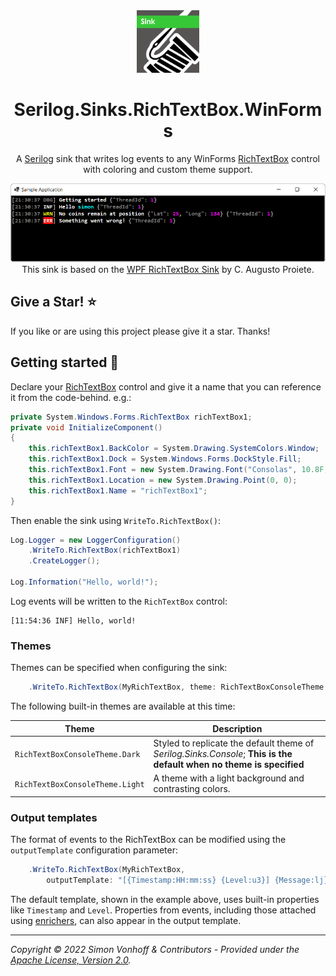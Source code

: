 <div align="center">
  <img src="Assets/serilog-sink-nuget.png" alt="Serilog.Sinks.RichTextBox.WinForms" width="100" />
</div>

<h1 align="center">Serilog.Sinks.RichTextBox.WinForms</h1>
<div align="center">

A [Serilog](https://serilog.net) sink that writes log events to any WinForms [RichTextBox](https://docs.microsoft.com/en-us/dotnet/desktop/winforms/controls/richtextbox-control-overview-windows-forms) control with coloring and custom theme support. 

![Screenshot of Serilog.Sinks.RichTextBox.WinForms in action](Assets/screenshot.png)
This sink is based on the [WPF RichTextBox Sink](https://github.com/serilog-contrib/serilog-sinks-richtextbox) by C. Augusto Proiete.
</div>

## Give a Star! :star:

If you like or are using this project please give it a star. Thanks!

## Getting started :rocket:

Declare your [RichTextBox](https://docs.microsoft.com/en-us/dotnet/desktop/winforms/controls/richtextbox-control-overview-windows-forms) control and give it a name that you can reference it from the code-behind. e.g.:

```csharp
private System.Windows.Forms.RichTextBox richTextBox1;
private void InitializeComponent()
{
    this.richTextBox1.BackColor = System.Drawing.SystemColors.Window;
    this.richTextBox1.Dock = System.Windows.Forms.DockStyle.Fill;
    this.richTextBox1.Font = new System.Drawing.Font("Consolas", 10.8F, System.Drawing.FontStyle.Bold, System.Drawing.GraphicsUnit.Point);
    this.richTextBox1.Location = new System.Drawing.Point(0, 0);
    this.richTextBox1.Name = "richTextBox1";
}
```

Then enable the sink using `WriteTo.RichTextBox()`:

```csharp
Log.Logger = new LoggerConfiguration()
    .WriteTo.RichTextBox(richTextBox1)
    .CreateLogger();

Log.Information("Hello, world!");
```

Log events will be written to the `RichTextBox` control:

```
[11:54:36 INF] Hello, world!
```

### Themes

Themes can be specified when configuring the sink:

```csharp
    .WriteTo.RichTextBox(MyRichTextBox, theme: RichTextBoxConsoleTheme.Dark)
```

The following built-in themes are available at this time:

| Theme                               | Description
| ----------------------------------- | --------------------------------------------------------------------------------------------------------------------- |
| `RichTextBoxConsoleTheme.Dark`      | Styled to replicate the default theme of  _Serilog.Sinks.Console_; **This is the default when no theme is specified** |
| `RichTextBoxConsoleTheme.Light`     | A theme with a light background and contrasting colors.                                                               |

### Output templates

The format of events to the RichTextBox can be modified using the `outputTemplate` configuration parameter:

```csharp
    .WriteTo.RichTextBox(MyRichTextBox,
        outputTemplate: "[{Timestamp:HH:mm:ss} {Level:u3}] {Message:lj}{NewLine}{Exception}")
```

The default template, shown in the example above, uses built-in properties like `Timestamp` and `Level`. Properties from events, including those attached using [enrichers](https://github.com/serilog/serilog/wiki/Enrichment), can also appear in the output template.

---

_Copyright &copy; 2022 Simon Vonhoff & Contributors - Provided under the [Apache License, Version 2.0](LICENSE)._
